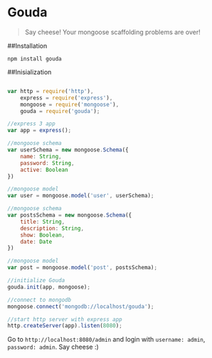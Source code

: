 Gouda
=====

>Say cheese! Your mongoose scaffolding problems are over!

##Installation

```
npm install gouda
```

##Inisialization

```javascript

var http = require('http'),
    express = require('express'),
    mongoose = require('mongoose'),
    gouda = require('gouda');

//express 3 app
var app = express();

//mongoose schema
var userSchema = new mongoose.Schema({
    name: String,
    password: String,
    active: Boolean
})

//mongoose model
var user = mongoose.model('user', userSchema);

//mongoose schema
var postsSchema = new mongoose.Schema({
    title: String,
    description: String,
    show: Boolean,
    date: Date
})

//mongoose model
var post = mongoose.model('post', postsSchema);

//initialize Gouda
gouda.init(app, mongoose);

//connect to mongodb
mongoose.connect('mongodb://localhost/gouda');

//start http server with express app
http.createServer(app).listen(8080);
```

Go to `http://localhost:8080/admin` and login with `username: admin`, `password: admin`.
Say cheese :)

